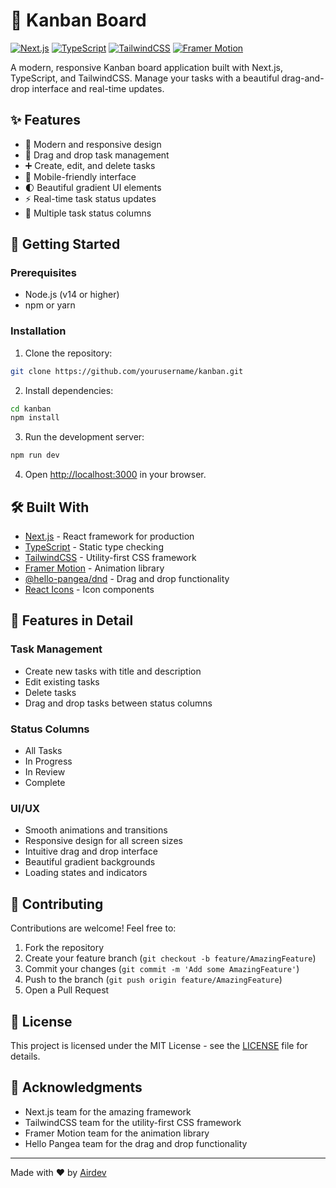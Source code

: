 # 🎯 Kanban Board

[![Next.js](https://img.shields.io/badge/Next.js-13.0-black.svg)](https://nextjs.org/)
[![TypeScript](https://img.shields.io/badge/TypeScript-5.0-blue.svg)](https://www.typescriptlang.org/)
[![TailwindCSS](https://img.shields.io/badge/TailwindCSS-3.0-38B2AC.svg)](https://tailwindcss.com/)
[![Framer Motion](https://img.shields.io/badge/Framer_Motion-10.0-ff69b4.svg)](https://www.framer.com/motion/)

A modern, responsive Kanban board application built with Next.js, TypeScript, and TailwindCSS. Manage your tasks with a beautiful drag-and-drop interface and real-time updates.

## ✨ Features

- 🎨 Modern and responsive design
- 🔄 Drag and drop task management
- ➕ Create, edit, and delete tasks
- 📱 Mobile-friendly interface
- 🌓 Beautiful gradient UI elements
- ⚡ Real-time task status updates
- 🎯 Multiple task status columns

## 🚀 Getting Started

### Prerequisites

- Node.js (v14 or higher)
- npm or yarn

### Installation

1. Clone the repository:
```bash
git clone https://github.com/yourusername/kanban.git
```

2. Install dependencies:
```bash
cd kanban
npm install

```

3. Run the development server:
```bash
npm run dev

```

4. Open [http://localhost:3000](http://localhost:3000) in your browser.

## 🛠️ Built With

- [Next.js](https://nextjs.org/) - React framework for production
- [TypeScript](https://www.typescriptlang.org/) - Static type checking
- [TailwindCSS](https://tailwindcss.com/) - Utility-first CSS framework
- [Framer Motion](https://www.framer.com/motion/) - Animation library
- [@hello-pangea/dnd](https://github.com/hello-pangea/dnd) - Drag and drop functionality
- [React Icons](https://react-icons.github.io/react-icons/) - Icon components

## 📱 Features in Detail

### Task Management
- Create new tasks with title and description
- Edit existing tasks
- Delete tasks
- Drag and drop tasks between status columns

### Status Columns
- All Tasks
- In Progress
- In Review
- Complete

### UI/UX
- Smooth animations and transitions
- Responsive design for all screen sizes
- Intuitive drag and drop interface
- Beautiful gradient backgrounds
- Loading states and indicators

## 🤝 Contributing

Contributions are welcome! Feel free to:

1. Fork the repository
2. Create your feature branch (`git checkout -b feature/AmazingFeature`)
3. Commit your changes (`git commit -m 'Add some AmazingFeature'`)
4. Push to the branch (`git push origin feature/AmazingFeature`)
5. Open a Pull Request

## 📄 License

This project is licensed under the MIT License - see the [LICENSE](LICENSE) file for details.

## 🙏 Acknowledgments

- Next.js team for the amazing framework
- TailwindCSS team for the utility-first CSS framework
- Framer Motion team for the animation library
- Hello Pangea team for the drag and drop functionality

---

Made with ❤️ by [Airdev](https://github.com/kirEwc)
